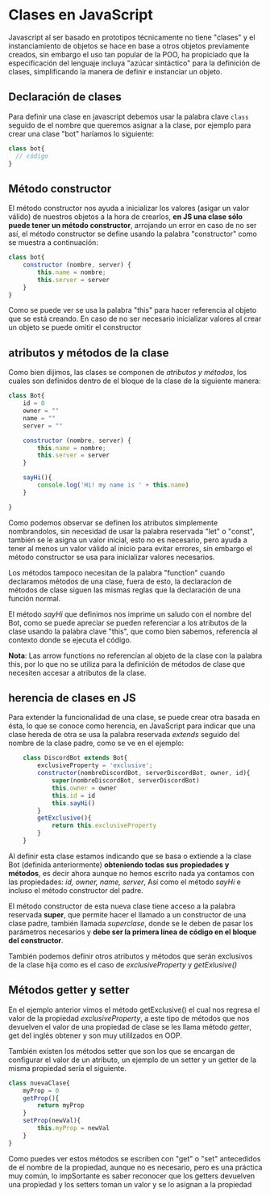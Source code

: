 # Clases en JavaScript
Javascript al ser basado en prototipos técnicamente no tiene "clases" y el instanciamiento de objetos se hace en base a otros objetos previamente creados, sin embargo el uso tan popular de la POO, ha propiciado que la especificación del lenguaje incluya "azúcar sintáctico" para la definición de clases, simplificando la manera de definir e instanciar un objeto.

## Declaración de clases
Para definir una clase en javascript debemos usar la palabra clave `class` seguido de el nombre que queremos asignar a la clase, por ejemplo para crear una clase "bot" haríamos lo siguiente:

```js
class bot{
  // código
}
```
## Método constructor
El método constructor nos ayuda a inicializar los valores (asigar un valor válido) de nuestros objetos a la hora de crearlos, **en JS una clase sólo puede tener un método constructor**, arrojando un error en caso de no ser así, el método constructor se define usando la palabra "constructor" como se muestra a continuación:

```js
class bot{
    constructor (nombre, server) {
        this.name = nombre;
        this.server = server
    }
}
```
Como se puede ver se usa la palabra "this" para hacer referencia al objeto que se está creando. En caso de no ser necesario inicializar valores al crear un objeto se puede omitir el constructor



## atributos y métodos de la clase
Como bien dijimos, las clases se componen de *atributos y métodos*, los cuales son definidos dentro de el bloque de la clase de la siguiente manera:

```js
class Bot{
    id = 0
    owner = ""
    name = ""
    server = ""

    constructor (nombre, server) {
        this.name = nombre;
        this.server = server
    }

    sayHi(){
        console.log('Hi! my name is ' + this.name)
    }

}
```
Como podemos observar se definen los atributos simplemente nombrandolos, sin necesidad de usar la palabra reservada "let" o "const", también se le asigna un valor inicial, esto no es necesario, pero ayuda a tener al menos un valor válido al inicio para evitar errores, sin embargo el método constructor se usa para inicializar valores necesarios.

Los métodos tampoco necesitan de la palabra "function" cuando declaramos métodos de una clase, fuera de esto, la declaracíon de métodos de clase siguen las mismas reglas que la declaración de una función normal.

El método *sayHi* que definimos nos imprime un saludo con el nombre del Bot, como se puede apreciar se pueden referenciar a los atributos de la clase usando la palabra clave "this", que como bien sabemos, referencía al contexto donde se ejecuta el código.

**Nota**: Las arrow functions no referencían al objeto de la clase con la palabra this, por lo que no se utiliza para la definición de métodos de clase que necesiten accesar a atributos de la clase.

## herencia de clases en JS
Para extender la funcionalidad de una clase, se puede crear otra basada en ésta, lo que se conoce como herencia, en JavaScript para indicar que una clase hereda de otra se usa la palabra reservada *extends* seguido del nombre de la clase padre, como se ve en el ejemplo:

```js
    class DiscordBot extends Bot{
        exclusiveProperty = 'exclusive';
        constructor(nombreDiscordBot, serverDiscordBot, owner, id){
            super(nombreDiscordBot, serverDiscordBot)
            this.owner = owner
            this.id = id
            this.sayHi()
        }
        getExclusive(){
            return this.exclusiveProperty
        }
    }
```

Al definir esta clase estamos indicando que se basa o extiende a la clase Bot (definida anteriormente) **obteniendo todas sus propiedades y métodos**, es decir ahora aunque no hemos escrito nada ya contamos con las propiedades: *id, owner, name, server*, Así como el método *sayHi* e incluso el método constructor del padre.

El  método constructor de esta nueva clase tiene acceso a la palabra reservada **super**, que permite hacer el llamado a un constructor de una clase padre, también llamada *superclase*, donde se le deben de pasar los parámetros necesarios y **debe ser la primera línea de código en el bloque del constructor**.

También podemos definir otros atributos y métodos que serán exclusivos de la clase hija como es el caso de *exclusiveProperty* y *getExlusive()*

## Métodos getter y setter
En el ejemplo anterior vimos el método getExclusive() el cual nos regresa el valor de la propiedad *exclusiveProperty*, a este tipo de métodos que nos devuelven el valor de una propiedad de clase se les llama método *getter*, get del inglés obtener y son muy utililzados en OOP.

También existen los métodos setter que son los que se encargan de configurar el valor de un atributo, un ejemplo de un setter y un getter de la misma propiedad sería el siguiente.

```js
class nuevaClase{
    myProp = 0
    getProp(){
        return myProp
    }
    setProp(newVal){
        this.myProp = newVal
    }
}
```

Como puedes ver estos métodos se escriben con "get" o "set" antecedidos de el nombre de la propiedad, aunque no es necesario, pero es una práctica muy común, lo impSortante es saber reconocer que los getters devuelven una propiedad y los setters toman un valor y se lo asignan a la propiedad
